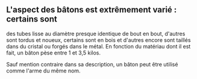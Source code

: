 ## L'aspect des bâtons est extrêmement varié : certains sont

des tubes lisse au diamètre presque identique de bout en
bout, d'autres sont tordus et noueux, certains sont en bois et
d'autres encore sont taillés dans du cristal ou forgés dans le
métal. En fonction du matériau dont il est fait, un bâton pèse
entre 1 et 3,5 kilos.

Sauf mention contraire dans sa description, un bâton peut
être utilisé comme l'arme du même nom.
